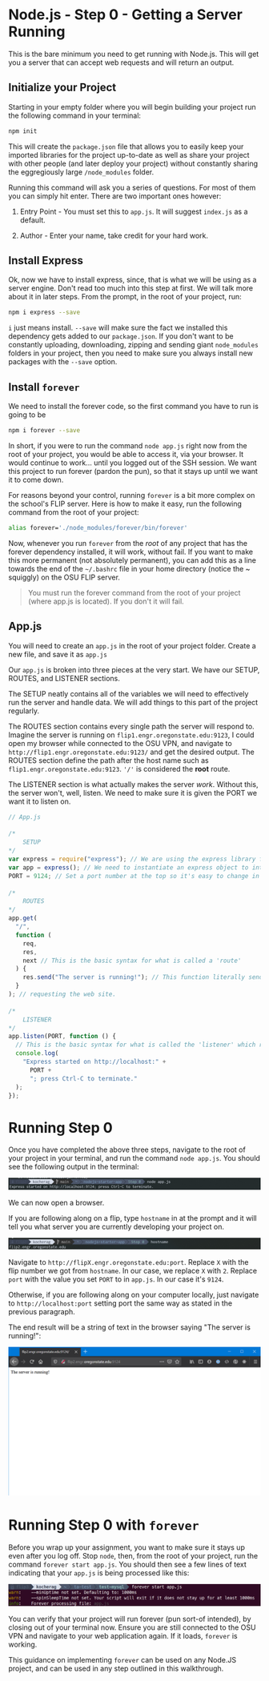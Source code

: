 # Node.js - Step 0 - Getting a Server Running

This is the bare minimum you need to get running with Node.js. This will get you a server that can accept web requests and will return an output.

## Initialize your Project

Starting in your empty folder where you will begin building your project run the following command in your terminal:

```bash
npm init
```

This will create the `package.json` file that allows you to easily keep your imported libraries for the project up-to-date as well as share your project with other people (and later deploy your project) without constantly sharing the eggregiously large `/node_modules` folder.

Running this command will ask you a series of questions. For most of them you can simply hit enter. There are two important ones however:

1. Entry Point - You must set this to `app.js`. It will suggest `index.js` as a default.

2. Author - Enter your name, take credit for your hard work.

## Install Express

Ok, now we have to install express, since, that is what we will be using as a server engine. Don't read too much into this step at first. We will talk more about it in later steps. From the prompt, in the root of your project, run:

```bash
npm i express --save
```

`i` just means install. `--save` will make sure the fact we installed this dependency gets added to our `package.json`. If you don't want to be constantly uploading, downloading, zipping and sending giant `node_modules` folders in your project, then you need to make sure you always install new packages with the `--save` option.

## Install `forever`

We need to install the forever code, so the first command you have to run is going to be

```bash
npm i forever --save
```

In short, if you were to run the command `node app.js` right now from the root of your project, you would be able to access it, via your browser. It would continue to work... until you logged out of the SSH session. We want this project to run forever (pardon the pun), so that it stays up until we want it to come down.

For reasons beyond your control, running `forever` is a bit more complex on the school's FLIP server. Here is how to make it easy, run the following command from the root of your project:

```bash
alias forever='./node_modules/forever/bin/forever'
```

Now, whenever you run `forever` from the _root_ of any project that has the forever dependency installed, it will work, without fail. If you want to make this more permanent (not absolutely permanent), you can add this as a line towards the end of the `~/.bashrc` file in your home directory (notice the ~ squiggly) on the OSU FLIP server.

> You must run the forever command from the root of your project (where app.js is located). If you don't it will fail.

## App.js

You will need to create an `app.js` in the root of your project folder. Create a new file, and save it as `app.js`

Our `app.js` is broken into three pieces at the very start. We have our SETUP, ROUTES, and LISTENER sections.

The SETUP neatly contains all of the variables we will need to effectively run the server and handle data. We will add things to
this part of the project regularly.

The ROUTES section contains every single path the server will respond to. Imagine the server is running on `flip1.engr.oregonstate.edu:9123`,
I could open my browser while connected to the OSU VPN, and navigate to `http://flip1.engr.oregonstate.edu:9123/` and get the desired output.
The ROUTES section define the path after the host name such as `flip1.engr.oregonstate.edu:9123`. `'/'` is considered the **root** route.

The LISTENER section is what actually makes the server _work_. Without this, the server won't, well, listen. We need to make sure it is given the PORT we want it to listen on.

```javascript
// App.js

/*
    SETUP
*/
var express = require("express"); // We are using the express library for the web server
var app = express(); // We need to instantiate an express object to interact with the server in our code
PORT = 9124; // Set a port number at the top so it's easy to change in the future

/*
    ROUTES
*/
app.get(
  "/",
  function (
    req,
    res,
    next // This is the basic syntax for what is called a 'route'
  ) {
    res.send("The server is running!"); // This function literally sends the string "The server is running!" to the computer
  }
); // requesting the web site.

/*
    LISTENER
*/
app.listen(PORT, function () {
  // This is the basic syntax for what is called the 'listener' which receives incoming requests on the specified PORT.
  console.log(
    "Express started on http://localhost:" +
      PORT +
      "; press Ctrl-C to terminate."
  );
});
```

# Running Step 0

Once you have completed the above three steps, navigate to the root of your project in your terminal, and run the command `node app.js`. You should see the following output in the terminal:

![node app.js in terminal](./assets/running-node.png)

We can now open a browser.

If you are following along on a flip, type `hostname` in at the prompt and it will tell you what server you are currently developing your project on.

![flip hostname](./assets/flip-hostname.png)

Navigate to `http://flipX.engr.oregonstate.edu:port`. Replace `X` with the flip number we got from `hostname`. In our case, we replace `X` with `2`. Replace `port` with the value you set `PORT` to in `app.js`. In our case it's `9124`.

Otherwise, if you are following along on your computer locally, just navigate to `http://localhost:port` setting port the same way as stated in the previous paragraph.

The end result will be a string of text in the browser saying "The server is running!":

![server is running in browser](./assets/flip-hosting.png)

# Running Step 0 with `forever`

Before you wrap up your assignment, you want to make sure it stays up even after you log off. Stop `node`, then, from the root of your project, run the command `forever start app.js`. You
should then see a few lines of text indicating that your `app.js` is being processed like this:

![server is running in browser with forever](./assets/forever-running.png)

You can verify that your project will run forever (pun sort-of intended), by closing out of your terminal now. Ensure you are still connected to the OSU VPN and navigate to your web application again. If it loads, `forever` is working.

This guidance on implementing `forever` can be used on any Node.JS project, and can be used in any step outlined in this walkthrough.
